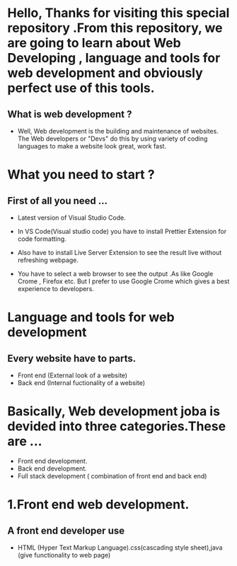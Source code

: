 # Hello, Thanks for visiting this special repository .From this repository, we are going to learn about Web Developing , language and tools for web development and obviously perfect use of this tools.

## What is web development ?

- Well, Web development is the building and maintenance of websites. The Web developers or "Devs" do this by using variety of coding languages to make a website look great, work fast.


#  What you need to start ?
 ## First of all you need ...
 - Latest version of  Visual Studio Code.
-  In VS Code(Visual studio code) you have to install Prettier Extension for code  formatting.
- Also have to install Live Server Extension to see the result live without refreshing webpage.

- You have to select a web browser to see the output .As like Google Crome , Firefox etc. But I prefer to use Google Crome which gives a best experience to developers.

# Language and tools for web development

## Every website have to parts.
- Front end (External look of a website)
- Back end (Internal fuctionality of a website)

 #  Basically, Web development joba is devided into three categories.These are ...

- Front end development.
- Back end development.
- Full stack development ( combination of front end and back end)

#  1.Front end web development.
## A front end developer use 
- HTML (Hyper Text Markup Language).css(cascading style sheet),java (give functionality to web page)

